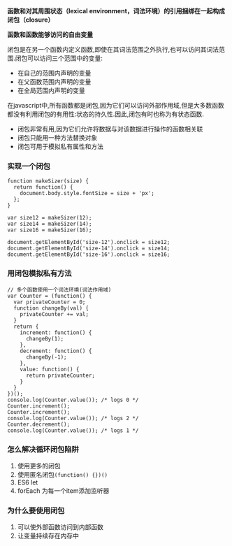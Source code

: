 **函数和对其周围状态（lexical environment，词法环境）的引用捆绑在一起构成闭包（closure）**

**函数和函数能够访问的自由变量**

闭包是在另一个函数内定义函数,即使在其词法范围之外执行,也可以访问其词法范围.闭包可以访问三个范围中的变量:
- 在自己的范围内声明的变量
- 在父函数范围内声明的变量
- 在全局范围内声明的变量


在javascript中,所有函数都是闭包,因为它们可以访问外部作用域,但是大多数函数都没有利用闭包的有用性:状态的持久性.因此,闭包有时也称为有状态函数.
- 闭包非常有用,因为它们允许将数据与对该数据进行操作的函数相关联
- 闭包只能用一种方法替换对象
- 闭包可用于模拟私有属性和方法

### 实现一个闭包
```
function makeSizer(size) {
  return function() {
    document.body.style.fontSize = size + 'px';
  };
}

var size12 = makeSizer(12);
var size14 = makeSizer(14);
var size16 = makeSizer(16);

document.getElementById('size-12').onclick = size12;
document.getElementById('size-14').onclick = size14;
document.getElementById('size-16').onclick = size16;

```

### 用闭包模拟私有方法
```
// 多个函数使用一个词法环境(词法作用域)
var Counter = (function() {
  var privateCounter = 0;
  function changeBy(val) {
    privateCounter += val;
  }
  return {
    increment: function() {
      changeBy(1);
    },
    decrement: function() {
      changeBy(-1);
    },
    value: function() {
      return privateCounter;
    }
  }   
})();
console.log(Counter.value()); /* logs 0 */
Counter.increment();
Counter.increment();
console.log(Counter.value()); /* logs 2 */
Counter.decrement();
console.log(Counter.value()); /* logs 1 */
```

### 怎么解决循环闭包陷阱
1. 使用更多的闭包
2. 使用匿名闭包`(function() {})()`
3. ES6 let
4. forEach 为每一个item添加监听器

### 为什么要使用闭包
1. 可以使外部函数访问到内部函数
2. 让变量持续存在内存中